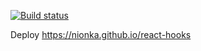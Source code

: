 [![Build status](https://ci.appveyor.com/api/projects/status/jat8n2e725a5q54i?svg=true)](https://ci.appveyor.com/project/nionka/react-hooks)

Deploy https://nionka.github.io/react-hooks